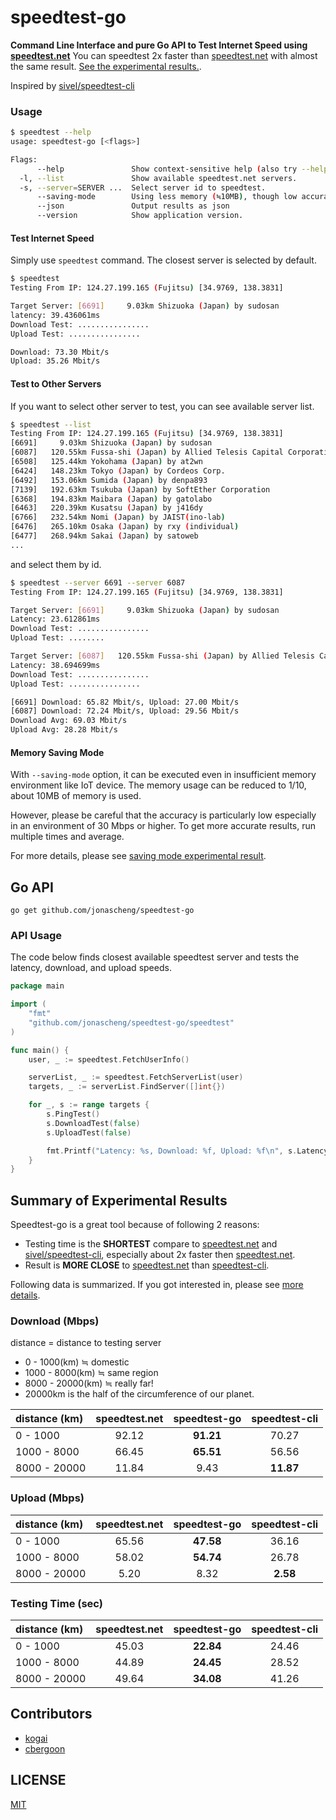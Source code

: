 # speedtest-go
**Command Line Interface and pure Go API to Test Internet Speed using [speedtest.net](http://www.speedtest.net/)**
You can speedtest 2x faster than [speedtest.net](http://www.speedtest.net/) with almost the same result. [See the experimental results.](https://github.com/jonascheng/speedtest-go#summary-of-experimental-results).

Inspired by [sivel/speedtest-cli](https://github.com/sivel/speedtest-cli)

### Usage

```bash
$ speedtest --help
usage: speedtest-go [<flags>]

Flags:
      --help               Show context-sensitive help (also try --help-long and --help-man).
  -l, --list               Show available speedtest.net servers.
  -s, --server=SERVER ...  Select server id to speedtest.
      --saving-mode        Using less memory (≒10MB), though low accuracy (especially > 30Mbps).
      --json               Output results as json
      --version            Show application version.
```

#### Test Internet Speed

Simply use `speedtest` command. The closest server is selected by default.

```bash
$ speedtest
Testing From IP: 124.27.199.165 (Fujitsu) [34.9769, 138.3831]

Target Server: [6691]     9.03km Shizuoka (Japan) by sudosan
latency: 39.436061ms
Download Test: ................
Upload Test: ................

Download: 73.30 Mbit/s
Upload: 35.26 Mbit/s
```

#### Test to Other Servers

If you want to select other server to test, you can see available server list.

```bash
$ speedtest --list
Testing From IP: 124.27.199.165 (Fujitsu) [34.9769, 138.3831]
[6691]     9.03km Shizuoka (Japan) by sudosan
[6087]   120.55km Fussa-shi (Japan) by Allied Telesis Capital Corporation
[6508]   125.44km Yokohama (Japan) by at2wn
[6424]   148.23km Tokyo (Japan) by Cordeos Corp.
[6492]   153.06km Sumida (Japan) by denpa893
[7139]   192.63km Tsukuba (Japan) by SoftEther Corporation
[6368]   194.83km Maibara (Japan) by gatolabo
[6463]   220.39km Kusatsu (Japan) by j416dy
[6766]   232.54km Nomi (Japan) by JAIST(ino-lab)
[6476]   265.10km Osaka (Japan) by rxy (individual)
[6477]   268.94km Sakai (Japan) by satoweb
...
```

and select them by id.

```bash
$ speedtest --server 6691 --server 6087
Testing From IP: 124.27.199.165 (Fujitsu) [34.9769, 138.3831]

Target Server: [6691]     9.03km Shizuoka (Japan) by sudosan
Latency: 23.612861ms
Download Test: ................
Upload Test: ........

Target Server: [6087]   120.55km Fussa-shi (Japan) by Allied Telesis Capital Corporation
Latency: 38.694699ms
Download Test: ................
Upload Test: ................

[6691] Download: 65.82 Mbit/s, Upload: 27.00 Mbit/s
[6087] Download: 72.24 Mbit/s, Upload: 29.56 Mbit/s
Download Avg: 69.03 Mbit/s
Upload Avg: 28.28 Mbit/s
```

#### Memory Saving Mode

With `--saving-mode` option, it can be executed even in insufficient memory environment like IoT device.
The memory usage can be reduced to 1/10, about 10MB of memory is used.

However, please be careful that the accuracy is particularly low especially in an environment of 30 Mbps or higher.
To get more accurate results, run multiple times and average.

For more details, please see [saving mode experimental result](https://github.com/jonascheng/speedtest-go/blob/master/docs/saving_mode_experimental_result.md).


## Go API

```
go get github.com/jonascheng/speedtest-go
```

### API Usage
The code below finds closest available speedtest server and tests the latency, download, and upload speeds.
```go
package main

import (
	"fmt"
	"github.com/jonascheng/speedtest-go/speedtest"
)

func main() {
	user, _ := speedtest.FetchUserInfo()

	serverList, _ := speedtest.FetchServerList(user)
	targets, _ := serverList.FindServer([]int{})

	for _, s := range targets {
		s.PingTest()
		s.DownloadTest(false)
		s.UploadTest(false)

		fmt.Printf("Latency: %s, Download: %f, Upload: %f\n", s.Latency, s.DLSpeed, s.ULSpeed)
	}
}
```


## Summary of Experimental Results
Speedtest-go is a great tool because of following 2 reasons:
* Testing time is the **SHORTEST** compare to [speedtest.net](http://www.speedtest.net/) and [sivel/speedtest-cli](https://github.com/sivel/speedtest-cli), especially about 2x faster then [speedtest.net](http://www.speedtest.net/).
* Result is **MORE CLOSE** to [speedtest.net](http://www.speedtest.net/) than [speedtest-cli](https://github.com/sivel/speedtest-cli).

Following data is summarized. If you got interested in, please see [more details](https://github.com/jonascheng/speedtest-go/blob/master/docs/experimental_result.md).

### Download (Mbps)
distance = distance to testing server
* 0 - 1000(km) ≒ domestic
* 1000 - 8000(km) ≒ same region
* 8000 - 20000(km) ≒ really far!
* 20000km is the half of the circumference of our planet.

| distance (km) | speedtest.net | speedtest-go | speedtest-cli |
| :-- | :--: | :--: | :--: |
| 0 - 1000 | 92.12 | **91.21** | 70.27 |
| 1000 - 8000 | 66.45 | **65.51** | 56.56 |
| 8000 - 20000 | 11.84 | 9.43 | **11.87** |

### Upload (Mbps)


| distance (km) | speedtest.net | speedtest-go | speedtest-cli |
| :-- | :--: | :--: | :--: |
| 0 - 1000 | 65.56 | **47.58** | 36.16 |
| 1000 - 8000 | 58.02 | **54.74** | 26.78 |
| 8000 - 20000 | 5.20 | 8.32 | **2.58** |

### Testing Time (sec)


| distance (km) | speedtest.net | speedtest-go | speedtest-cli |
| :-- | :--: | :--: | :--: |
| 0 - 1000 | 45.03 | **22.84** | 24.46 |
| 1000 - 8000 | 44.89 | **24.45** | 28.52 |
| 8000 - 20000 | 49.64 | **34.08** | 41.26 |

## Contributors
* [kogai](https://github.com/kogai)
* [cbergoon](https://github.com/cbergoon)

## LICENSE

[MIT](https://github.com/jonascheng/speedtest-go/blob/master/LICENSE)
